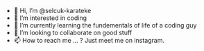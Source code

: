 - 👋 Hi, I’m @selcuk-karateke
- 👀 I’m interested in coding
- 🌱 I’m currently learning the fundementals of life of a coding guy
- 💞️ I’m looking to collaborate on good stuff
- 📫 How to reach me ... ? Just meet me on instagram.

<!---
selcuk-karateke/selcuk-karateke is a ✨ special ✨ repository because its `README.md` (this file) appears on your GitHub profile.
You can click the Preview link to take a look at your changes.
--->
